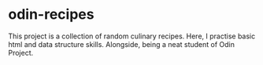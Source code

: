 # odin-recipes
This project is a collection of random culinary recipes. Here, I practise basic html and data structure skills. 
Alongside, being a neat student of Odin Project.
